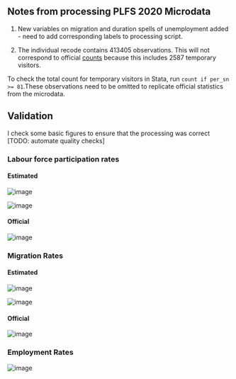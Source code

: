 ## Notes from processing PLFS 2020 Microdata

1. New variables on migration and duration spells of unemployment added - need to add corresponding labels to processing script.

2. The individual recode contains 413405 observations. This will not correspond to official [counts]([url](https://pib.gov.in/PressReleaseIframePage.aspx?PRID=1833855)) because this includes 2587 temporary visitors. 

To check the total count for temporary visitors in Stata, run `count if per_sn >= 81`.These observations need to be omitted to replicate official statistics from the microdata. 

## Validation

I check some basic figures to ensure that the processing was correct [TODO: automate quality checks]

### Labour force participation rates

#### Estimated
![image](https://user-images.githubusercontent.com/41304604/177514596-7614d8d4-078e-4b02-9cda-8ffff228761b.png)

![image](https://user-images.githubusercontent.com/41304604/177515278-eee76a91-d63c-4717-95eb-8a12002dfa51.png)

#### Official
![image](https://user-images.githubusercontent.com/41304604/177515954-382fcf90-7d79-4ad5-98da-c06114492ca9.png)

### Migration Rates

#### Estimated
![image](https://user-images.githubusercontent.com/41304604/177515613-14b0441a-fb35-4b1d-91b8-1d868089425f.png)

![image](https://user-images.githubusercontent.com/41304604/177515896-7c6b8f42-c4f3-4fe7-a1ea-9b6a755858b1.png)

#### Official
![image](https://user-images.githubusercontent.com/41304604/177515700-333524e8-f09f-4ae6-ab93-9e1b4ce036ec.png)


### Employment Rates

![image](https://user-images.githubusercontent.com/41304604/177515131-79415b37-b3a3-4a23-8445-7bffbb68932c.png)
